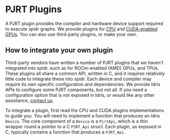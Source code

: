 # PJRT Plugins

A PJRT plugin provides the compiler and hardware device support required to execute spidr graphs. We provide plugins for [CPU](xla-cpu/README.md) and [CUDA-enabled GPUs](xla-cuda/README.md). You can also use third-party plugins, or make your own.

## How to integrate your own plugin

Third-party vendors have written a number of PJRT plugins that we haven't integrated into spidr, such as for ROCm-enabled (AMD) GPUs, and TPUs. These plugins all share a common API, written in C, and it requires relatively little code to integrate these into spidr. Each device and compiler may require its own specific configuration and dependencies. We provide Idris APIs to configure some PJRT components, but not all. If you need a configuration option that is not exposed in Idris, or would like any other assistance, [contact us](../README.md#contact).

To integrate a plugin, first read the CPU and CUDA plugins implementations to guide you. You will need to implement a function that produces an Idris `Device`. The core component of a `Device` is a `PjrtApi`, which is a thin wrapper round a pointer to a C `PJRT_Api` struct. Each plugin, as exposed in C, typically contains a function that produces a `PJRT_Api`.
